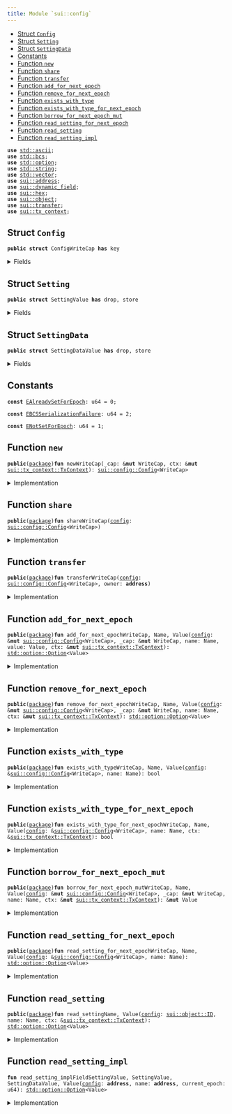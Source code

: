 ```yaml
---
title: Module `sui::config`
---
```




-  [Struct `Config`](#sui_config_Config)
-  [Struct `Setting`](#sui_config_Setting)
-  [Struct `SettingData`](#sui_config_SettingData)
-  [Constants](#@Constants_0)
-  [Function `new`](#sui_config_new)
-  [Function `share`](#sui_config_share)
-  [Function `transfer`](#sui_config_transfer)
-  [Function `add_for_next_epoch`](#sui_config_add_for_next_epoch)
-  [Function `remove_for_next_epoch`](#sui_config_remove_for_next_epoch)
-  [Function `exists_with_type`](#sui_config_exists_with_type)
-  [Function `exists_with_type_for_next_epoch`](#sui_config_exists_with_type_for_next_epoch)
-  [Function `borrow_for_next_epoch_mut`](#sui_config_borrow_for_next_epoch_mut)
-  [Function `read_setting_for_next_epoch`](#sui_config_read_setting_for_next_epoch)
-  [Function `read_setting`](#sui_config_read_setting)
-  [Function `read_setting_impl`](#sui_config_read_setting_impl)


<pre><code><b>use</b> <a href="../std/ascii.md#std_ascii">std::ascii</a>;
<b>use</b> <a href="../std/bcs.md#std_bcs">std::bcs</a>;
<b>use</b> <a href="../std/option.md#std_option">std::option</a>;
<b>use</b> <a href="../std/string.md#std_string">std::string</a>;
<b>use</b> <a href="../std/vector.md#std_vector">std::vector</a>;
<b>use</b> <a href="sui/address.md#sui_address">sui::address</a>;
<b>use</b> <a href="sui/dynamic_field.md#sui_dynamic_field">sui::dynamic_field</a>;
<b>use</b> <a href="sui/hex.md#sui_hex">sui::hex</a>;
<b>use</b> <a href="sui/object.md#sui_object">sui::object</a>;
<b>use</b> <a href="sui/transfer.md#sui_transfer">sui::transfer</a>;
<b>use</b> <a href="sui/tx_context.md#sui_tx_context">sui::tx_context</a>;
</code></pre>



<a name="sui_config_Config"></a>

## Struct `Config`



<pre><code><b>public</b> <b>struct</b> ConfigWriteCap <b>has</b> key
</code></pre>



<details>
<summary>Fields</summary>


<dl>
<dt>
<code>id: <a href="sui/object.md#sui_object_UID">sui::object::UID</a></code>
</dt>
<dd>
</dd>
</dl>


</details>

<a name="sui_config_Setting"></a>

## Struct `Setting`



<pre><code><b>public</b> <b>struct</b> SettingValue <b>has</b> drop, store
</code></pre>



<details>
<summary>Fields</summary>


<dl>
<dt>
<code>data: <a href="../std/option.md#std_option_Option">std::option::Option</a>&lt;<a href="sui/config.md#sui_config_SettingData">sui::config::SettingData</a>&lt;Value&gt;&gt;</code>
</dt>
<dd>
</dd>
</dl>


</details>

<a name="sui_config_SettingData"></a>

## Struct `SettingData`



<pre><code><b>public</b> <b>struct</b> SettingDataValue <b>has</b> drop, store
</code></pre>



<details>
<summary>Fields</summary>


<dl>
<dt>
<code>newer_value_epoch: u64</code>
</dt>
<dd>
</dd>
<dt>
<code>newer_value: <a href="../std/option.md#std_option_Option">std::option::Option</a>&lt;Value&gt;</code>
</dt>
<dd>
</dd>
<dt>
<code>older_value_opt: <a href="../std/option.md#std_option_Option">std::option::Option</a>&lt;Value&gt;</code>
</dt>
<dd>
</dd>
</dl>


</details>

<a name="@Constants_0"></a>

## Constants


<a name="sui_config_EAlreadySetForEpoch"></a>



<pre><code><b>const</b> <a href="sui/config.md#sui_config_EAlreadySetForEpoch">EAlreadySetForEpoch</a>: u64 = 0;
</code></pre>



<a name="sui_config_EBCSSerializationFailure"></a>



<pre><code><b>const</b> <a href="sui/config.md#sui_config_EBCSSerializationFailure">EBCSSerializationFailure</a>: u64 = 2;
</code></pre>



<a name="sui_config_ENotSetForEpoch"></a>



<pre><code><b>const</b> <a href="sui/config.md#sui_config_ENotSetForEpoch">ENotSetForEpoch</a>: u64 = 1;
</code></pre>



<a name="sui_config_new"></a>

## Function `new`



<pre><code><b>public</b>(<a href="sui/package.md#sui_package">package</a>)<b>fun</b> newWriteCap(_cap: &<b>mut</b> WriteCap, ctx: &<b>mut</b> <a href="sui/tx_context.md#sui_tx_context_TxContext">sui::tx_context::TxContext</a>): <a href="sui/config.md#sui_config_Config">sui::config::Config</a>&lt;WriteCap&gt;
</code></pre>



<details>
<summary>Implementation</summary>


<pre><code><b>public</b>(<a href="sui/package.md#sui_package">package</a>) <b>fun</b> <a href="sui/config.md#sui_config_new">new</a>&lt;WriteCap&gt;(_cap: &<b>mut</b> WriteCap, ctx: &<b>mut</b> TxContext): <a href="sui/config.md#sui_config_Config">Config</a>&lt;WriteCap&gt; {
    <a href="sui/config.md#sui_config_Config">Config</a>&lt;WriteCap&gt; { id: <a href="sui/object.md#sui_object_new">object::new</a>(ctx) }
}
</code></pre>



</details>

<a name="sui_config_share"></a>

## Function `share`



<pre><code><b>public</b>(<a href="sui/package.md#sui_package">package</a>)<b>fun</b> shareWriteCap(<a href="sui/config.md#sui_config">config</a>: <a href="sui/config.md#sui_config_Config">sui::config::Config</a>&lt;WriteCap&gt;)
</code></pre>



<details>
<summary>Implementation</summary>


<pre><code><b>public</b>(<a href="sui/package.md#sui_package">package</a>) <b>fun</b> <a href="sui/config.md#sui_config_share">share</a>&lt;WriteCap&gt;(<a href="sui/config.md#sui_config">config</a>: <a href="sui/config.md#sui_config_Config">Config</a>&lt;WriteCap&gt;) {
    <a href="sui/transfer.md#sui_transfer_share_object">transfer::share_object</a>(<a href="sui/config.md#sui_config">config</a>)
}
</code></pre>



</details>

<a name="sui_config_transfer"></a>

## Function `transfer`



<pre><code><b>public</b>(<a href="sui/package.md#sui_package">package</a>)<b>fun</b> transferWriteCap(<a href="sui/config.md#sui_config">config</a>: <a href="sui/config.md#sui_config_Config">sui::config::Config</a>&lt;WriteCap&gt;, owner: <b>address</b>)
</code></pre>



<details>
<summary>Implementation</summary>


<pre><code><b>public</b>(<a href="sui/package.md#sui_package">package</a>) <b>fun</b> <a href="sui/transfer.md#sui_transfer">transfer</a>&lt;WriteCap&gt;(<a href="sui/config.md#sui_config">config</a>: <a href="sui/config.md#sui_config_Config">Config</a>&lt;WriteCap&gt;, owner: <b>address</b>) {
    <a href="sui/transfer.md#sui_transfer_transfer">transfer::transfer</a>(<a href="sui/config.md#sui_config">config</a>, owner)
}
</code></pre>



</details>

<a name="sui_config_add_for_next_epoch"></a>

## Function `add_for_next_epoch`



<pre><code><b>public</b>(<a href="sui/package.md#sui_package">package</a>)<b>fun</b> add_for_next_epochWriteCap, Name, Value(<a href="sui/config.md#sui_config">config</a>: &<b>mut</b> <a href="sui/config.md#sui_config_Config">sui::config::Config</a>&lt;WriteCap&gt;, _cap: &<b>mut</b> WriteCap, name: Name, value: Value, ctx: &<b>mut</b> <a href="sui/tx_context.md#sui_tx_context_TxContext">sui::tx_context::TxContext</a>): <a href="../std/option.md#std_option_Option">std::option::Option</a>&lt;Value&gt;
</code></pre>



<details>
<summary>Implementation</summary>


<pre><code><b>public</b>(<a href="sui/package.md#sui_package">package</a>) <b>fun</b> <a href="sui/config.md#sui_config_add_for_next_epoch">add_for_next_epoch</a>&lt;
    WriteCap,
    Name: <b>copy</b> + drop + store,
    Value: <b>copy</b> + drop + store,
&gt;(
    <a href="sui/config.md#sui_config">config</a>: &<b>mut</b> <a href="sui/config.md#sui_config_Config">Config</a>&lt;WriteCap&gt;,
    _cap: &<b>mut</b> WriteCap,
    name: Name,
    value: Value,
    ctx: &<b>mut</b> TxContext,
): Option&lt;Value&gt; {
    <b>let</b> epoch = ctx.epoch();
    <b>if</b> (!field::exists_(&<a href="sui/config.md#sui_config">config</a>.id, name)) {
        <b>let</b> sobj = <a href="sui/config.md#sui_config_Setting">Setting</a> {
            data: option::some(<a href="sui/config.md#sui_config_SettingData">SettingData</a> {
                newer_value_epoch: epoch,
                newer_value: option::some(value),
                older_value_opt: option::none(),
            }),
        };
        field::add(&<b>mut</b> <a href="sui/config.md#sui_config">config</a>.id, name, sobj);
        option::none()
    } <b>else</b> {
        <b>let</b> sobj: &<b>mut</b> <a href="sui/config.md#sui_config_Setting">Setting</a>&lt;Value&gt; = field::borrow_mut(&<b>mut</b> <a href="sui/config.md#sui_config">config</a>.id, name);
        <b>let</b> <a href="sui/config.md#sui_config_SettingData">SettingData</a> {
            newer_value_epoch,
            newer_value,
            older_value_opt,
        } = sobj.data.extract();
        <b>let</b> (older_value_opt, removed_value) =
            <b>if</b> (epoch &gt; newer_value_epoch) {
                // <b>if</b> the `newer_value` is <b>for</b> a previous epoch, <b>move</b> it to `older_value_opt`
                (<b>move</b> newer_value, <b>move</b> older_value_opt)
            } <b>else</b> {
                // the current epoch cannot be less than the `newer_value_epoch`
                <b>assert</b>!(epoch == newer_value_epoch);
                // <b>if</b> the `newer_value` is <b>for</b> the current epoch, then the option must be `none`
                <b>assert</b>!(newer_value.is_none(), <a href="sui/config.md#sui_config_EAlreadySetForEpoch">EAlreadySetForEpoch</a>);
                (<b>move</b> older_value_opt, option::none())
            };
        sobj.data.fill(<a href="sui/config.md#sui_config_SettingData">SettingData</a> {
            newer_value_epoch: epoch,
            newer_value: option::some(value),
            older_value_opt,
        });
        removed_value
    }
}
</code></pre>



</details>

<a name="sui_config_remove_for_next_epoch"></a>

## Function `remove_for_next_epoch`



<pre><code><b>public</b>(<a href="sui/package.md#sui_package">package</a>)<b>fun</b> remove_for_next_epochWriteCap, Name, Value(<a href="sui/config.md#sui_config">config</a>: &<b>mut</b> <a href="sui/config.md#sui_config_Config">sui::config::Config</a>&lt;WriteCap&gt;, _cap: &<b>mut</b> WriteCap, name: Name, ctx: &<b>mut</b> <a href="sui/tx_context.md#sui_tx_context_TxContext">sui::tx_context::TxContext</a>): <a href="../std/option.md#std_option_Option">std::option::Option</a>&lt;Value&gt;
</code></pre>



<details>
<summary>Implementation</summary>


<pre><code><b>public</b>(<a href="sui/package.md#sui_package">package</a>) <b>fun</b> <a href="sui/config.md#sui_config_remove_for_next_epoch">remove_for_next_epoch</a>&lt;
    WriteCap,
    Name: <b>copy</b> + drop + store,
    Value: <b>copy</b> + drop + store,
&gt;(
    <a href="sui/config.md#sui_config">config</a>: &<b>mut</b> <a href="sui/config.md#sui_config_Config">Config</a>&lt;WriteCap&gt;,
    _cap: &<b>mut</b> WriteCap,
    name: Name,
    ctx: &<b>mut</b> TxContext,
): Option&lt;Value&gt; {
    <b>let</b> epoch = ctx.epoch();
    <b>if</b> (!field::exists_(&<a href="sui/config.md#sui_config">config</a>.id, name)) <b>return</b> option::none();
    <b>let</b> sobj: &<b>mut</b> <a href="sui/config.md#sui_config_Setting">Setting</a>&lt;Value&gt; = field::borrow_mut(&<b>mut</b> <a href="sui/config.md#sui_config">config</a>.id, name);
    <b>let</b> <a href="sui/config.md#sui_config_SettingData">SettingData</a> {
        newer_value_epoch,
        newer_value,
        older_value_opt,
    } = sobj.data.extract();
    <b>let</b> (older_value_opt, removed_value) =
        <b>if</b> (epoch &gt; newer_value_epoch) {
            // <b>if</b> the `newer_value` is <b>for</b> a previous epoch, <b>move</b> it to `older_value_opt`
            (<b>move</b> newer_value, option::none())
        } <b>else</b> {
            // the current epoch cannot be less than the `newer_value_epoch`
            <b>assert</b>!(epoch == newer_value_epoch);
            (<b>move</b> older_value_opt, <b>move</b> newer_value)
        };
    <b>let</b> older_value_opt_is_none = older_value_opt.is_none();
    sobj.data.fill(<a href="sui/config.md#sui_config_SettingData">SettingData</a> {
        newer_value_epoch: epoch,
        newer_value: option::none(),
        older_value_opt,
    });
    <b>if</b> (older_value_opt_is_none) {
        field::remove&lt;_, <a href="sui/config.md#sui_config_Setting">Setting</a>&lt;Value&gt;&gt;(&<b>mut</b> <a href="sui/config.md#sui_config">config</a>.id, name);
    };
    removed_value
}
</code></pre>



</details>

<a name="sui_config_exists_with_type"></a>

## Function `exists_with_type`



<pre><code><b>public</b>(<a href="sui/package.md#sui_package">package</a>)<b>fun</b> exists_with_typeWriteCap, Name, Value(<a href="sui/config.md#sui_config">config</a>: &<a href="sui/config.md#sui_config_Config">sui::config::Config</a>&lt;WriteCap&gt;, name: Name): bool
</code></pre>



<details>
<summary>Implementation</summary>


<pre><code><b>public</b>(<a href="sui/package.md#sui_package">package</a>) <b>fun</b> <a href="sui/config.md#sui_config_exists_with_type">exists_with_type</a>&lt;
    WriteCap,
    Name: <b>copy</b> + drop + store,
    Value: <b>copy</b> + drop + store,
&gt;(
    <a href="sui/config.md#sui_config">config</a>: &<a href="sui/config.md#sui_config_Config">Config</a>&lt;WriteCap&gt;,
    name: Name,
): bool {
    field::exists_with_type&lt;_, <a href="sui/config.md#sui_config_Setting">Setting</a>&lt;Value&gt;&gt;(&<a href="sui/config.md#sui_config">config</a>.id, name)
}
</code></pre>



</details>

<a name="sui_config_exists_with_type_for_next_epoch"></a>

## Function `exists_with_type_for_next_epoch`



<pre><code><b>public</b>(<a href="sui/package.md#sui_package">package</a>)<b>fun</b> exists_with_type_for_next_epochWriteCap, Name, Value(<a href="sui/config.md#sui_config">config</a>: &<a href="sui/config.md#sui_config_Config">sui::config::Config</a>&lt;WriteCap&gt;, name: Name, ctx: &<a href="sui/tx_context.md#sui_tx_context_TxContext">sui::tx_context::TxContext</a>): bool
</code></pre>



<details>
<summary>Implementation</summary>


<pre><code><b>public</b>(<a href="sui/package.md#sui_package">package</a>) <b>fun</b> <a href="sui/config.md#sui_config_exists_with_type_for_next_epoch">exists_with_type_for_next_epoch</a>&lt;
    WriteCap,
    Name: <b>copy</b> + drop + store,
    Value: <b>copy</b> + drop + store,
&gt;(
    <a href="sui/config.md#sui_config">config</a>: &<a href="sui/config.md#sui_config_Config">Config</a>&lt;WriteCap&gt;,
    name: Name,
    ctx: &TxContext,
): bool {
    field::exists_with_type&lt;_, <a href="sui/config.md#sui_config_Setting">Setting</a>&lt;Value&gt;&gt;(&<a href="sui/config.md#sui_config">config</a>.id, name) && {
        <b>let</b> epoch = ctx.epoch();
        <b>let</b> sobj: &<a href="sui/config.md#sui_config_Setting">Setting</a>&lt;Value&gt; = field::borrow(&<a href="sui/config.md#sui_config">config</a>.id, name);
        epoch == sobj.data.<a href="sui/borrow.md#sui_borrow">borrow</a>().newer_value_epoch &&
        sobj.data.<a href="sui/borrow.md#sui_borrow">borrow</a>().newer_value.is_some()
    }
}
</code></pre>



</details>

<a name="sui_config_borrow_for_next_epoch_mut"></a>

## Function `borrow_for_next_epoch_mut`



<pre><code><b>public</b>(<a href="sui/package.md#sui_package">package</a>)<b>fun</b> borrow_for_next_epoch_mutWriteCap, Name, Value(<a href="sui/config.md#sui_config">config</a>: &<b>mut</b> <a href="sui/config.md#sui_config_Config">sui::config::Config</a>&lt;WriteCap&gt;, _cap: &<b>mut</b> WriteCap, name: Name, ctx: &<b>mut</b> <a href="sui/tx_context.md#sui_tx_context_TxContext">sui::tx_context::TxContext</a>): &<b>mut</b> Value
</code></pre>



<details>
<summary>Implementation</summary>


<pre><code><b>public</b>(<a href="sui/package.md#sui_package">package</a>) <b>fun</b> <a href="sui/config.md#sui_config_borrow_for_next_epoch_mut">borrow_for_next_epoch_mut</a>&lt;
    WriteCap,
    Name: <b>copy</b> + drop + store,
    Value: <b>copy</b> + drop + store,
&gt;(
    <a href="sui/config.md#sui_config">config</a>: &<b>mut</b> <a href="sui/config.md#sui_config_Config">Config</a>&lt;WriteCap&gt;,
    _cap: &<b>mut</b> WriteCap,
    name: Name,
    ctx: &<b>mut</b> TxContext,
): &<b>mut</b> Value {
    <b>let</b> epoch = ctx.epoch();
    <b>let</b> sobj: &<b>mut</b> <a href="sui/config.md#sui_config_Setting">Setting</a>&lt;Value&gt; = field::borrow_mut(&<b>mut</b> <a href="sui/config.md#sui_config">config</a>.id, name);
    <b>let</b> data = sobj.data.borrow_mut();
    <b>assert</b>!(data.newer_value_epoch == epoch, <a href="sui/config.md#sui_config_ENotSetForEpoch">ENotSetForEpoch</a>);
    <b>assert</b>!(data.newer_value.is_some(), <a href="sui/config.md#sui_config_ENotSetForEpoch">ENotSetForEpoch</a>);
    data.newer_value.borrow_mut()
}
</code></pre>



</details>

<a name="sui_config_read_setting_for_next_epoch"></a>

## Function `read_setting_for_next_epoch`



<pre><code><b>public</b>(<a href="sui/package.md#sui_package">package</a>)<b>fun</b> read_setting_for_next_epochWriteCap, Name, Value(<a href="sui/config.md#sui_config">config</a>: &<a href="sui/config.md#sui_config_Config">sui::config::Config</a>&lt;WriteCap&gt;, name: Name): <a href="../std/option.md#std_option_Option">std::option::Option</a>&lt;Value&gt;
</code></pre>



<details>
<summary>Implementation</summary>


<pre><code><b>public</b>(<a href="sui/package.md#sui_package">package</a>) <b>fun</b> <a href="sui/config.md#sui_config_read_setting_for_next_epoch">read_setting_for_next_epoch</a>&lt;
    WriteCap,
    Name: <b>copy</b> + drop + store,
    Value: <b>copy</b> + drop + store,
&gt;(
    <a href="sui/config.md#sui_config">config</a>: &<a href="sui/config.md#sui_config_Config">Config</a>&lt;WriteCap&gt;,
    name: Name,
): Option&lt;Value&gt; {
    <b>if</b> (!field::exists_with_type&lt;_, <a href="sui/config.md#sui_config_Setting">Setting</a>&lt;Value&gt;&gt;(&<a href="sui/config.md#sui_config">config</a>.id, name)) <b>return</b> option::none();
    <b>let</b> sobj: &<a href="sui/config.md#sui_config_Setting">Setting</a>&lt;Value&gt; = field::borrow(&<a href="sui/config.md#sui_config">config</a>.id, name);
    <b>let</b> data = sobj.data.<a href="sui/borrow.md#sui_borrow">borrow</a>();
    data.newer_value
}
</code></pre>



</details>

<a name="sui_config_read_setting"></a>

## Function `read_setting`



<pre><code><b>public</b>(<a href="sui/package.md#sui_package">package</a>)<b>fun</b> read_settingName, Value(<a href="sui/config.md#sui_config">config</a>: <a href="sui/object.md#sui_object_ID">sui::object::ID</a>, name: Name, ctx: &<a href="sui/tx_context.md#sui_tx_context_TxContext">sui::tx_context::TxContext</a>): <a href="../std/option.md#std_option_Option">std::option::Option</a>&lt;Value&gt;
</code></pre>



<details>
<summary>Implementation</summary>


<pre><code><b>public</b>(<a href="sui/package.md#sui_package">package</a>) <b>fun</b> <a href="sui/config.md#sui_config_read_setting">read_setting</a>&lt;Name: <b>copy</b> + drop + store, Value: <b>copy</b> + drop + store&gt;(
    <a href="sui/config.md#sui_config">config</a>: ID,
    name: Name,
    ctx: &TxContext,
): Option&lt;Value&gt; {
    <b>use</b> <a href="sui/dynamic_field.md#sui_dynamic_field_Field">sui::dynamic_field::Field</a>;
    <b>let</b> config_id = <a href="sui/config.md#sui_config">config</a>.to_address();
    <b>let</b> setting_df = field::hash_type_and_key(config_id, name);
    <a href="sui/config.md#sui_config_read_setting_impl">read_setting_impl</a>&lt;Field&lt;Name, <a href="sui/config.md#sui_config_Setting">Setting</a>&lt;Value&gt;&gt;, <a href="sui/config.md#sui_config_Setting">Setting</a>&lt;Value&gt;, <a href="sui/config.md#sui_config_SettingData">SettingData</a>&lt;Value&gt;, Value&gt;(
        config_id,
        setting_df,
        ctx.epoch(),
    )
}
</code></pre>



</details>

<a name="sui_config_read_setting_impl"></a>

## Function `read_setting_impl`



<pre><code><b>fun</b> read_setting_implFieldSettingValue, SettingValue, SettingDataValue, Value(<a href="sui/config.md#sui_config">config</a>: <b>address</b>, name: <b>address</b>, current_epoch: u64): <a href="../std/option.md#std_option_Option">std::option::Option</a>&lt;Value&gt;
</code></pre>



<details>
<summary>Implementation</summary>


<pre><code><b>native</b> <b>fun</b> <a href="sui/config.md#sui_config_read_setting_impl">read_setting_impl</a>&lt;
    FieldSettingValue: key,
    SettingValue: store,
    SettingDataValue: store,
    Value: <b>copy</b> + drop + store,
&gt;(
    <a href="sui/config.md#sui_config">config</a>: <b>address</b>,
    name: <b>address</b>,
    current_epoch: u64,
): Option&lt;Value&gt;;
</code></pre>



</details>
